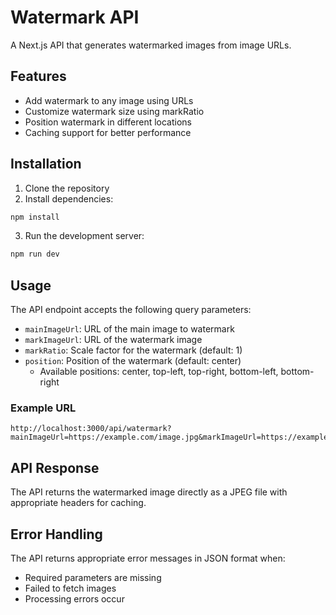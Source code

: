 # Watermark API

A Next.js API that generates watermarked images from image URLs.

## Features

- Add watermark to any image using URLs
- Customize watermark size using markRatio
- Position watermark in different locations
- Caching support for better performance

## Installation

1. Clone the repository
2. Install dependencies:
```bash
npm install
```

3. Run the development server:
```bash
npm run dev
```

## Usage

The API endpoint accepts the following query parameters:

- `mainImageUrl`: URL of the main image to watermark
- `markImageUrl`: URL of the watermark image
- `markRatio`: Scale factor for the watermark (default: 1)
- `position`: Position of the watermark (default: center)
  - Available positions: center, top-left, top-right, bottom-left, bottom-right

### Example URL

```
http://localhost:3000/api/watermark?mainImageUrl=https://example.com/image.jpg&markImageUrl=https://example.com/watermark.png&markRatio=1&position=center
```

## API Response

The API returns the watermarked image directly as a JPEG file with appropriate headers for caching.

## Error Handling

The API returns appropriate error messages in JSON format when:
- Required parameters are missing
- Failed to fetch images
- Processing errors occur 